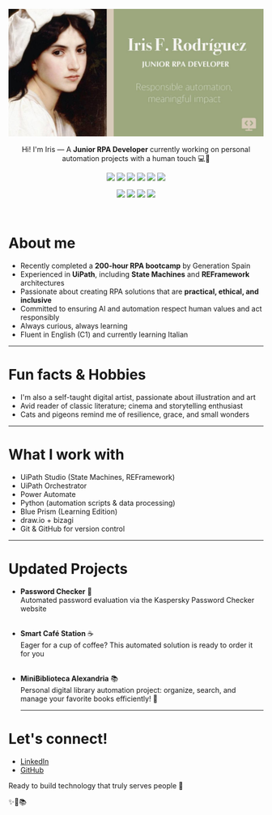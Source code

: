 <p align="center">
<img src="https://github.com/reinarins/reinarins/blob/main/github_banner.jpg" alt="Iris GitHub header" width="800">
</p>

<p align="center">Hi! I'm Iris — A <b>Junior RPA Developer</b> currently working on personal automation projects with a human touch 💻💛</p>

<p align="center">
  <img src="https://img.shields.io/badge/UiPath-REFramework-9BA77C?style=flat" />
  <img src="https://img.shields.io/badge/Python-3.11-4C83FF?style=flat&logo=Python&logoColor=white" />
  <img src="https://img.shields.io/badge/Power_Automate-Flow-1CA3E1?style=flat" />
  <img src="https://img.shields.io/badge/Blue_Prism-Learning-9BA77C?style=flat" />
  <img src="https://img.shields.io/badge/SQL-Basic-4C83FF?style=flat&logo=MySQL&logoColor=white" />
  <img src="https://img.shields.io/badge/C%23-Learning-9BA77C?style=flat&logo=Csharp&logoColor=white" />
</p>

<p align="center">
  <img src="https://img.shields.io/badge/Spanish-Native-E63946?style=flat" />
  <img src="https://img.shields.io/badge/Galician-Native-457B9D?style=flat" />
  <img src="https://img.shields.io/badge/English-C1-00B4D8?style=flat" />
  <img src="https://img.shields.io/badge/Italian-Learning-F77F00?style=flat" />
</p>

<br>


# About me
- Recently completed a <b>200-hour RPA bootcamp</b> by Generation Spain
- Experienced in <b>UiPath</b>, including <b>State Machines</b> and <b>REFramework</b> architectures
- Passionate about creating RPA solutions that are <b>practical, ethical, and inclusive</b>
- Committed to ensuring AI and automation respect human values and act responsibly
- Always curious, always learning
- Fluent in English (C1) and currently learning Italian

---

# Fun facts & Hobbies
- I'm also a self-taught digital artist, passionate about illustration and art
- Avid reader of classic literature; cinema and storytelling enthusiast
- Cats and pigeons remind me of resilience, grace, and small wonders

---

# What I work with
- UiPath Studio (State Machines, REFramework)
- UiPath Orchestrator
- Power Automate
- Python (automation scripts & data processing)
- Blue Prism (Learning Edition)
- draw.io + bizagi
- Git & GitHub for version control

---

# Updated Projects
- <b>Password Checker</b> 🔐
  <br>Automated password evaluation via the Kaspersky Password Checker website<br><br>
- <b>Smart Café Station</b> ☕
  <br>Eager for a cup of coffee? This automated solution is ready to order it for you<br><br>
- <b>MiniBiblioteca Alexandria</b> 📚
  <br>Personal digital library automation project: organize, search, and manage your favorite books efficiently! 💛

  ---
  
# Let's connect!
- <a href="https://linkedin.com/in/irisfrro">LinkedIn</a>
- <a href="https://github.com/reinarins">GitHub</a>

Ready to build technology that truly serves people 👐

✨🌿📚
